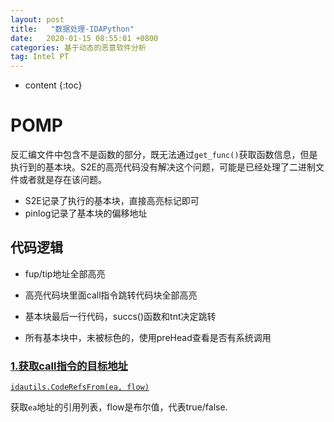 ```yaml
---
layout: post
title:   "数据处理-IDAPython"
date:   2020-01-15 08:55:01 +0800
categories: 基于动态的恶意软件分析
tag: Intel PT
---
```


* content
{:toc}






# POMP

反汇编文件中包含不是函数的部分，既无法通过`get_func()`获取函数信息，但是执行到的基本块。S2E的高亮代码没有解决这个问题，可能是已经处理了二进制文件或者就是存在该问题。

* S2E记录了执行的基本块，直接高亮标记即可
* pinlog记录了基本块的偏移地址

## 代码逻辑

* fup/tip地址全部高亮
* 高亮代码块里面call指令跳转代码块全部高亮
* 基本块最后一行代码，succs()函数和tnt决定跳转

* 所有基本块中，未被标色的，使用preHead查看是否有系统调用



### [1.获取call指令的目标地址](https://reverseengineering.stackexchange.com/questions/19607/idapython-get-call-destination-for-register-operand)

[`idautils.CodeRefsFrom(ea, flow)`](https://github.com/idapython/src/blob/master/python/idautils.py#L68)

获取`ea`地址的引用列表，flow是布尔值，代表true/false.